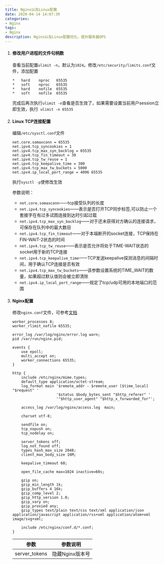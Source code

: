 ```yaml
---
title: Nginx以及Linux配置
date: 2020-04-14 14:07:39
categories: 
- Nginx
tags:
- Nginx
description: Nginx以及Linux配置优化，提升服务器QPS
---
```

1. #### 修改用户进程的文件句柄数

    查看当前配置`ulimit -n`，默认为`1024`。修改`/etc/security/limits.conf`文件，添加配置
     ```
    *	hard	nproc	65535
    *	soft	nproc	65535
    *	hard	nofile	65535
    *	soft	nofile	65535
    ```
    完成后再次执行`ulimit -n`查看是否生效了，如果需要设置当前用户session立即生效，执行` ulimit -n 65535`

2. #### Linux TCP连接配置

    编辑`/etc/sysctl.conf`文件

    ```
    net.core.somaxconn = 65535
    net.ipv4.tcp_syncookies = 1
    net.ipv4.tcp_max_syn_backlog = 65535
    net.ipv4.tcp_fin_timeout = 30
    net.ipv4.tcp_tw_reuse = 1
    net.ipv4.tcp_keepalive_time = 300
    net.ipv4.tcp_max_tw_buckets = 5000
    net.ipv4.ip_local_port_range = 4096 65535
    ```
    执行`sysctl -p`使修改生效

    参数说明：

    - `net.core.somaxconn`——tcp接受队列的长度
    - `net.ipv4.tcp_syncookies`——表示是否打开TCP同步标签,可以防止一个套接字在有过多试图连接到达时引起过载
    - `net.ipv4.tcp_max_syn_backlog`——对于还未获得对方确认的连接请求，可保存在队列中的最大数目
    - `net.ipv4.tcp_fin_timeout`——对于本端断开的socket连接，TCP保持在FIN-WAIT-2状态的时间
    - `net.ipv4.tcp_tw_reuse`——表示是否允许将处于TIME-WAIT状态的socket用于新的TCP连接
    - `net.ipv4.tcp_keepalive_time`——TCP发送keepalive探测消息的间隔时间，用于确认TCP连接是否有效
    - `net.ipv4.tcp_max_tw_buckets`——该参数设置系统的TIME_WAIT的数量，如果超过默认值则会被立即清除
    - `net.ipv4.ip_local_port_range`——规定了tcp/udp可用的本地端口的范围

3. #### Nginx配置

    修改`nginx.conf`文件，可参考[文档](https://nginx.org/en/docs/)

    ```
    worker_processes 8;
    worker_rlimit_nofile 65535;

    error_log /var/log/nginx/error.log warn;
    pid /var/run/nginx.pid;

    events {
        use epoll;
        multi_accept on;
        worker_connections 65535;
    }

    http {
        include /etc/nginx/mime.types;
        default_type application/octet-stream;
        log_format main '$remote_addr - $remote_user [$time_local] "$request" '
                        '$status $body_bytes_sent "$http_referer" '
                        '"$http_user_agent" "$http_x_forwarded_for"';

        access_log /var/log/nginx/access.log  main;

        charset utf-8;

        sendfile on;
        tcp_nopush on;
        tcp_nodelay on;

        server_tokens off;
        log_not_found off;
        types_hash_max_size 2048;
        client_max_body_size 16M;

        keepalive_timeout 60;

        open_file_cache max=1024 inactive=60s;

        gzip on;
        gzip_min_length 1k;
        gzip_buffers 4 16k;
        gzip_comp_level 2;
        gzip_http_version 1.0;
        gzip_vary on;
        gzip_proxied any;
        gzip_types text/plain text/css text/xml application/json application/javascript application/rss+xml application/atom+xml image/svg+xml;

        include /etc/nginx/conf.d/*.conf;
    }
    ```

    | 参数 | 参数说明 |
    |--|--|
    | server_tokens | 隐藏Nginx版本号 |